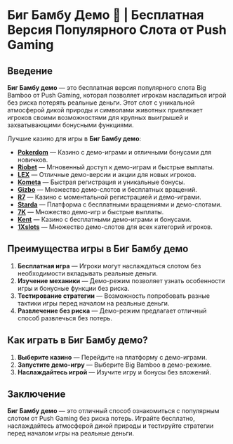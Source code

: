 # Биг Бамбу Демо 🎋 | Бесплатная Версия Популярного Слота от Push Gaming

## Введение

**Биг Бамбу демо** — это бесплатная версия популярного слота Big Bamboo от Push Gaming, которая позволяет игрокам насладиться игрой без риска потерять реальные деньги. Этот слот с уникальной атмосферой дикой природы и символами животных привлекает игроков своими возможностями для крупных выигрышей и захватывающими бонусными функциями.

Лучшие казино для игры в **Биг Бамбу демо**:

- **[Pokerdom](https://brandplay.link/4k77v2yx)** — Казино с демо-играми и отличными бонусами для новичков.
- **[Riobet](https://brandplay.link/7xBLTPyj)** — Мгновенный доступ к демо-играм и быстрые выплаты.
- **[LEX](https://brandplay.link/zW4hdDFV)** — Отличные демо-версии и акции для новых игроков.
- **[Kometa](https://brandplay.link/8ZymQJV8)** — Быстрая регистрация и уникальные бонусы.
- **[Gizbo](https://brandplay.link/bprXw4YV)** — Множество демо-слотов и бесплатных вращений.
- **[R7](https://brandplay.link/bMd3Yjsw)** — Казино с моментальной регистрацией и демо-играми.
- **[Starda](https://brandplay.link/fB7xwRFL)** — Платформа с бесплатными вращениями и демо-слотами.
- **[7K](https://brandplay.link/BvQyFShp)** — Множество демо-игр и быстрые выплаты.
- **[Kent](https://brandplay.link/Fv2WP3js)** — Казино с бесплатными демо-играми и бонусами.
- **[1Xslots](https://brandplay.link/hSB1khtr)** — Множество демо-слотов для всех категорий игроков.

## Преимущества игры в Биг Бамбу демо

1. **Бесплатная игра** — Игроки могут наслаждаться слотом без необходимости вкладывать реальные деньги.
2. **Изучение механики** — Демо-режим позволяет узнать особенности игры и бонусные функции без риска.
3. **Тестирование стратегии** — Возможность попробовать разные тактики игры перед началом на реальные деньги.
4. **Развлечение без риска** — Демо-режим предлагает отличный способ развлечься без потерь.

## Как играть в Биг Бамбу демо?

1. **Выберите казино** — Перейдите на платформу с демо-играми.
2. **Запустите демо-игру** — Выберите Big Bamboo в демо-режиме.
3. **Наслаждайтесь игрой** — Изучите игру и бонусы без вложений.

## Заключение

**Биг Бамбу демо** — это отличный способ ознакомиться с популярным слотом от Push Gaming без риска потерь. Играйте бесплатно, наслаждайтесь атмосферой дикой природы и тестируйте стратегии перед началом игры на реальные деньги.
